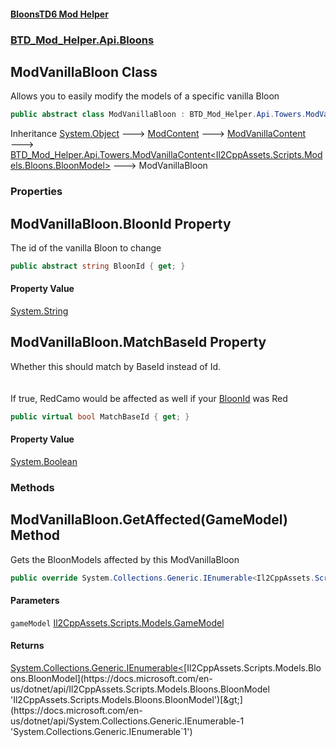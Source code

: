 #### [BloonsTD6 Mod Helper](README.md 'README')
### [BTD_Mod_Helper.Api.Bloons](README.md#BTD_Mod_Helper.Api.Bloons 'BTD_Mod_Helper.Api.Bloons')

## ModVanillaBloon Class

Allows you to easily modify the models of a specific vanilla Bloon

```csharp
public abstract class ModVanillaBloon : BTD_Mod_Helper.Api.Towers.ModVanillaContent<Il2CppAssets.Scripts.Models.Bloons.BloonModel>
```

Inheritance [System.Object](https://docs.microsoft.com/en-us/dotnet/api/System.Object 'System.Object') &#129106; [ModContent](BTD_Mod_Helper.Api.ModContent.md 'BTD_Mod_Helper.Api.ModContent') &#129106; [ModVanillaContent](BTD_Mod_Helper.Api.Towers.ModVanillaContent.md 'BTD_Mod_Helper.Api.Towers.ModVanillaContent') &#129106; [BTD_Mod_Helper.Api.Towers.ModVanillaContent&lt;](BTD_Mod_Helper.Api.Towers.ModVanillaContent_T_.md 'BTD_Mod_Helper.Api.Towers.ModVanillaContent<T>')[Il2CppAssets.Scripts.Models.Bloons.BloonModel](https://docs.microsoft.com/en-us/dotnet/api/Il2CppAssets.Scripts.Models.Bloons.BloonModel 'Il2CppAssets.Scripts.Models.Bloons.BloonModel')[&gt;](BTD_Mod_Helper.Api.Towers.ModVanillaContent_T_.md 'BTD_Mod_Helper.Api.Towers.ModVanillaContent<T>') &#129106; ModVanillaBloon
### Properties

<a name='BTD_Mod_Helper.Api.Bloons.ModVanillaBloon.BloonId'></a>

## ModVanillaBloon.BloonId Property

The id of the vanilla Bloon to change

```csharp
public abstract string BloonId { get; }
```

#### Property Value
[System.String](https://docs.microsoft.com/en-us/dotnet/api/System.String 'System.String')

<a name='BTD_Mod_Helper.Api.Bloons.ModVanillaBloon.MatchBaseId'></a>

## ModVanillaBloon.MatchBaseId Property

Whether this should match by BaseId instead of Id.  
<br/>  
If true, RedCamo would be affected as well if your [BloonId](BTD_Mod_Helper.Api.Bloons.ModVanillaBloon.md#BTD_Mod_Helper.Api.Bloons.ModVanillaBloon.BloonId 'BTD_Mod_Helper.Api.Bloons.ModVanillaBloon.BloonId') was Red

```csharp
public virtual bool MatchBaseId { get; }
```

#### Property Value
[System.Boolean](https://docs.microsoft.com/en-us/dotnet/api/System.Boolean 'System.Boolean')
### Methods

<a name='BTD_Mod_Helper.Api.Bloons.ModVanillaBloon.GetAffected(Il2CppAssets.Scripts.Models.GameModel)'></a>

## ModVanillaBloon.GetAffected(GameModel) Method

Gets the BloonModels affected by this ModVanillaBloon

```csharp
public override System.Collections.Generic.IEnumerable<Il2CppAssets.Scripts.Models.Bloons.BloonModel> GetAffected(Il2CppAssets.Scripts.Models.GameModel gameModel);
```
#### Parameters

<a name='BTD_Mod_Helper.Api.Bloons.ModVanillaBloon.GetAffected(Il2CppAssets.Scripts.Models.GameModel).gameModel'></a>

`gameModel` [Il2CppAssets.Scripts.Models.GameModel](https://docs.microsoft.com/en-us/dotnet/api/Il2CppAssets.Scripts.Models.GameModel 'Il2CppAssets.Scripts.Models.GameModel')

#### Returns
[System.Collections.Generic.IEnumerable&lt;](https://docs.microsoft.com/en-us/dotnet/api/System.Collections.Generic.IEnumerable-1 'System.Collections.Generic.IEnumerable`1')[Il2CppAssets.Scripts.Models.Bloons.BloonModel](https://docs.microsoft.com/en-us/dotnet/api/Il2CppAssets.Scripts.Models.Bloons.BloonModel 'Il2CppAssets.Scripts.Models.Bloons.BloonModel')[&gt;](https://docs.microsoft.com/en-us/dotnet/api/System.Collections.Generic.IEnumerable-1 'System.Collections.Generic.IEnumerable`1')